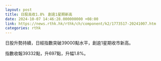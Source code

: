 ```yaml
---
layout: post
title: 日股高收1.8%　創逾1星期新高
date: 2024-10-07 14:46:28.000000000 +08:00
link: https://news.rthk.hk/rthk/ch/component/k2/1773517-20241007.htm
categories: rthk
---
```


日股升勢持續，日經指數突破39000點水平，創逾1星期收市新高。

指數收報39332點，升697點，升幅1.8%。
